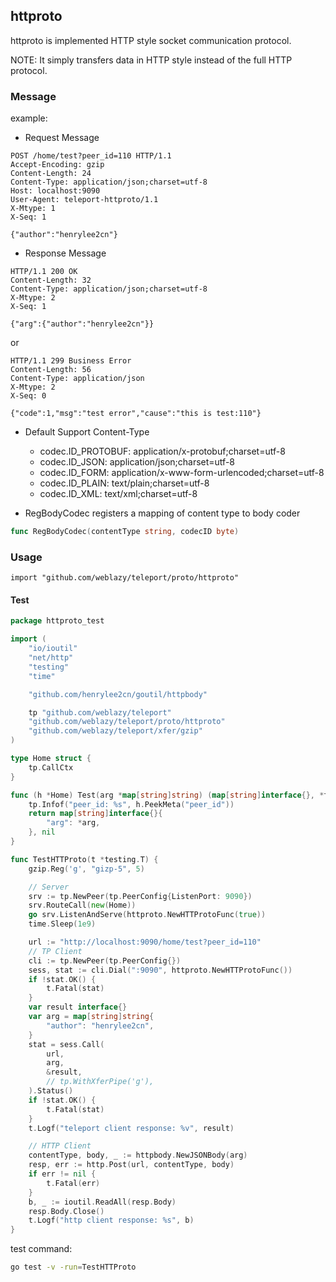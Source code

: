 ## httproto

httproto is implemented HTTP style socket communication protocol.

NOTE: It simply transfers data in HTTP style instead of the full HTTP protocol.

### Message

example:

- Request Message

```
POST /home/test?peer_id=110 HTTP/1.1
Accept-Encoding: gzip
Content-Length: 24
Content-Type: application/json;charset=utf-8
Host: localhost:9090
User-Agent: teleport-httproto/1.1
X-Mtype: 1
X-Seq: 1

{"author":"henrylee2cn"}
```

- Response Message

```
HTTP/1.1 200 OK
Content-Length: 32
Content-Type: application/json;charset=utf-8
X-Mtype: 2
X-Seq: 1

{"arg":{"author":"henrylee2cn"}}
```

or

```
HTTP/1.1 299 Business Error
Content-Length: 56
Content-Type: application/json
X-Mtype: 2
X-Seq: 0

{"code":1,"msg":"test error","cause":"this is test:110"}
```

- Default Support Content-Type
	- codec.ID_PROTOBUF: application/x-protobuf;charset=utf-8
	- codec.ID_JSON:     application/json;charset=utf-8
	- codec.ID_FORM:     application/x-www-form-urlencoded;charset=utf-8
	- codec.ID_PLAIN:    text/plain;charset=utf-8
	- codec.ID_XML:      text/xml;charset=utf-8


- RegBodyCodec registers a mapping of content type to body coder

```go
func RegBodyCodec(contentType string, codecID byte)
```

### Usage

`import "github.com/weblazy/teleport/proto/httproto"`

#### Test

```go
package httproto_test

import (
	"io/ioutil"
	"net/http"
	"testing"
	"time"

	"github.com/henrylee2cn/goutil/httpbody"

	tp "github.com/weblazy/teleport"
	"github.com/weblazy/teleport/proto/httproto"
	"github.com/weblazy/teleport/xfer/gzip"
)

type Home struct {
	tp.CallCtx
}

func (h *Home) Test(arg *map[string]string) (map[string]interface{}, *tp.Status) {
	tp.Infof("peer_id: %s", h.PeekMeta("peer_id"))
	return map[string]interface{}{
		"arg": *arg,
	}, nil
}

func TestHTTProto(t *testing.T) {
	gzip.Reg('g', "gizp-5", 5)

	// Server
	srv := tp.NewPeer(tp.PeerConfig{ListenPort: 9090})
	srv.RouteCall(new(Home))
	go srv.ListenAndServe(httproto.NewHTTProtoFunc(true))
	time.Sleep(1e9)

	url := "http://localhost:9090/home/test?peer_id=110"
	// TP Client
	cli := tp.NewPeer(tp.PeerConfig{})
	sess, stat := cli.Dial(":9090", httproto.NewHTTProtoFunc())
	if !stat.OK() {
		t.Fatal(stat)
	}
	var result interface{}
	var arg = map[string]string{
		"author": "henrylee2cn",
	}
	stat = sess.Call(
		url,
		arg,
		&result,
		// tp.WithXferPipe('g'),
	).Status()
	if !stat.OK() {
		t.Fatal(stat)
	}
	t.Logf("teleport client response: %v", result)

	// HTTP Client
	contentType, body, _ := httpbody.NewJSONBody(arg)
	resp, err := http.Post(url, contentType, body)
	if err != nil {
		t.Fatal(err)
	}
	b, _ := ioutil.ReadAll(resp.Body)
	resp.Body.Close()
	t.Logf("http client response: %s", b)
}
```

test command:

```sh
go test -v -run=TestHTTProto
```
